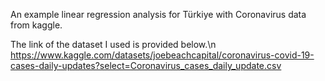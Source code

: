 An example linear regression analysis for Türkiye with Coronavirus data from kaggle.

The link of the dataset I used is provided below.\n
https://www.kaggle.com/datasets/joebeachcapital/coronavirus-covid-19-cases-daily-updates?select=Coronavirus_cases_daily_update.csv

